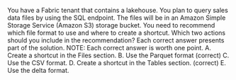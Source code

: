 You have a Fabric tenant that contains a lakehouse.
You plan to query sales data files by using the SQL endpoint. The files will be in an Amazon Simple Storage Service (Amazon S3) storage bucket.
You need to recommend which file format to use and where to create a shortcut.
Which two actions should you include in the recommendation? Each correct answer presents part of the solution.
NOTE: Each correct answer is worth one point.
A. Create a shortcut in the Files section.
B. Use the Parquet format (correct)
C. Use the CSV format.
D. Create a shortcut in the Tables section. (correct)
E. Use the delta format.
